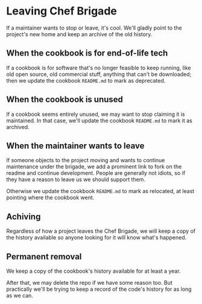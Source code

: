 # Leaving Chef Brigade

If a maintainer wants to stop or leave, it's cool. We'll gladly point to the project's new home and keep an archive of the old history.

## When the cookbook is for end-of-life tech

If a cookbook is for software that's no longer feasible to keep running, like old open source, old commercial stuff, anything that can't be downloaded; then we update the cookbook `README.md` to mark as deprecated.


## When the cookbook is unused

If a cookbook seems entirely unused, we may want to stop claiming it is maintained. In that case, we'll update the cookbook `README.md` to mark it as archived.

## When the maintainer wants to leave

If someone objects to the project moving and wants to continue maintenance under the brigade, we add a prominent link to fork on the readme and continue development. People are generally not idiots, so if they have a reason to leave us we should support them.

Otherwise we update the cookbook `README.md` to mark as relocated, at least pointing where the cookbook went.

## Achiving

Regardless of how a project leaves the Chef Brigade, we will keep a copy of the history available so anyone looking for it will know what's happened.

## Permanent removal

We keep a copy of the cookbook's history available for at least a year.

After that, we may delete the repo if we have some reason too. But practically we'll be trying to keep a record of the code's history for as long as we can.
